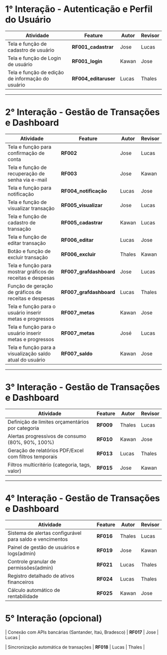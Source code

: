 # 1° Interação - Autenticação e Perfil do Usuário

| Atividade                                        | Feature               | Autor  | Revisor |
|--------------------------------------------------|-----------------------|--------|---------|
| Tela e função de cadastro de usuário             | **RF001_cadastrar**   | Jose   | Lucas   |
| Tela e função de Login de usuário                | **RF001_login**       | Kawan  | Jose    |
| Tela e função de edição de informação do usuário | **RF004_editaruser**  | Lucas  | Thales  |


----

# 2° Interação - Gestão de Transações e **Dashboard**

| Atividade                                                  | Feature                 | Autor  | Revisor |
|------------------------------------------------------------|-------------------------|--------|---------|
| Tela e função para confirmação de conta                    | **RF002**               | Jose   | Lucas   |
| Tela e função de recuperação de senha via e-mail           | **RF003**               | Jose   | Kawan   |
| Tela e função para notificação                             | **RF004_notificação**   | Lucas  | Jose    |
| Tela e função de visualizar transação                      | **RF005_visualizar**    | Jose   | Lucas   |
| Tela e função de cadastro de transação                     | **RF005_cadastrar**     | Kawan  | Lucas   |
| Tela e função de editar transação                          | **RF006_editar**        | Lucas  | Jose    |
| Botão e função de excluir transação                        | **RF006_excluir**       | Thales | Kawan   |
| Tela e função para mostrar gráficos de receitas e despesas | **RF007_grafdashboard** | Jose   | Lucas   | 
| Função de geração de gráficos de receitas e despesas       | **RF007_grafdashboard** | Lucas  | Thales  |
| Tela e função para o usuário inserir metas e progressos    | **RF007_metas**         | Kawan  | Jose    |
| Tela e função para o usuário inserir metas e progressos    | **RF007_metas**         | José   | Lucas   |
| Tela e função para a visualização saldo atual do usuário   | **RF007_saldo**         | Kawan  | Jose    |

----

# 3° Interação - Gestão de Transações e **Dashboard**

| Atividade                                                  | Feature                 | Autor  | Revisor |
|------------------------------------------------------------|-------------------------|--------|---------|
| Definição de limites orçamentários por categoria           | **RF009**               | Thales | Lucas   |
| Alertas progressivos de consumo (80%, 90%, 100%)           | **RF010**               | Kawan  | Jose    |
| Geração de relatórios PDF/Excel com filtros temporais      | **RF013**               | Lucas  | Thales  |
| Filtros multicritério (categoria, tags, valor)             | **RF015**               | Jose   | Kawan   | 

----

# 4° Interação - Gestão de Transações e **Dashboard**

| Atividade                                                  | Feature                 | Autor  | Revisor |
|------------------------------------------------------------|-------------------------|--------|---------|
| Sistema de alertas configurável para saldo e vencimentos   | **RF016**               | Thales | Lucas   |
| Painel de gestão de usuários e logs(admin)                 | **RF019**               | Jose   | Kawan   |
| Controle granular de permissões(admin)                     | **RF021**               | Lucas  | Thales  |
| Registro detalhado de ativos financeiros                   | **RF024**               | Lucas  | Thales  |
| Cálculo automático de rentabilidade                        | **RF025**               | Kawan  | Jose    | 

# 5° Interação (opcional)

| Conexão com APIs bancárias (Santander, Itaú, Bradesco)     | **RF017**               | Jose   | Lucas   |

| Sincronização automática de transações                     | **RF018**               | Lucas  | Thales  |


